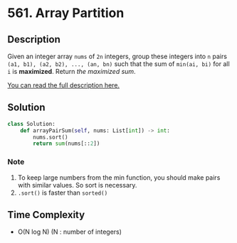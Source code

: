 # 561. Array Partition

## Description

Given an integer array `nums` of `2n` integers, group these integers into `n` pairs `(a1, b1), (a2, b2), ..., (an, bn)` such that the sum of `min(ai, bi)` for all `i` is **maximized**. Return _the maximized sum_.

[You can read the full description here.](https://leetcode.com/problems/array-partition/description/)

## Solution

```python
class Solution:
    def arrayPairSum(self, nums: List[int]) -> int:
        nums.sort()
        return sum(nums[::2])
```

### Note

1. To keep large numbers from the min function, you should make pairs with similar values. So sort is necessary.
2. `.sort()` is faster than `sorted()`

## Time Complexity

- O(N log N) (N : number of integers)
